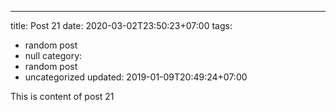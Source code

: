 ---
title: Post 21
date: 2020-03-02T23:50:23+07:00
tags:
  - random post
  - null
category:
  - random post
  - uncategorized
updated: 2019-01-09T20:49:24+07:00

This is content of post 21